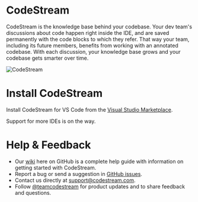 # CodeStream

CodeStream is the knowledge base behind your codebase. Your dev team's discussions about code happen right inside the IDE, and are saved permanently with the code blocks to which they refer. That way your team, including its future members, benefits from working with an annotated codebase. With each discussion, your knowledge base grows and your codebase gets smarter over time.

![CodeStream](https://raw.githubusercontent.com/TeamCodeStream/CodeStream/master/images/CodeStream1.png)

# Install CodeStream

Install CodeStream for VS Code from the [Visual Studio Marketplace](https://marketplace.visualstudio.com/items?itemName=CodeStream.codestream).

Support for more IDEs is on the way.

# Help & Feedback

* Our [wiki](https://github.com/TeamCodeStream/CodeStream/wiki) here on GitHub is a complete help guide with information on getting started with CodeStream. 
* Report a bug or send a suggestion in [GitHub issues](https://github.com/TeamCodeStream/CodeStream/issues).
* Contact us directly at support@codestream.com.
* Follow [@teamcodestream](http://twitter.com/teamcodestream) for product updates and to share feedback and questions.
